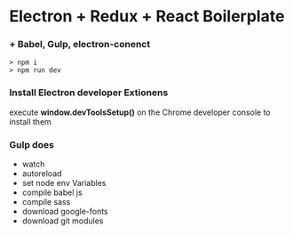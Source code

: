 # Electron + Redux + React Boilerplate

### + Babel, Gulp, electron-conenct

	> npm i
	> npm run dev


### Install Electron developer Extionens

execute **window.devToolsSetup()** on the Chrome developer console to install them


### Gulp does

* watch
* autoreload
* set node env Variables
* compile babel js
* compile sass
* download google-fonts
* download git modules
